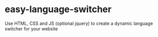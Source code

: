 # easy-language-switcher
Use HTML, CSS and JS (optional jquery) to create a dynamic language switcher for your website
